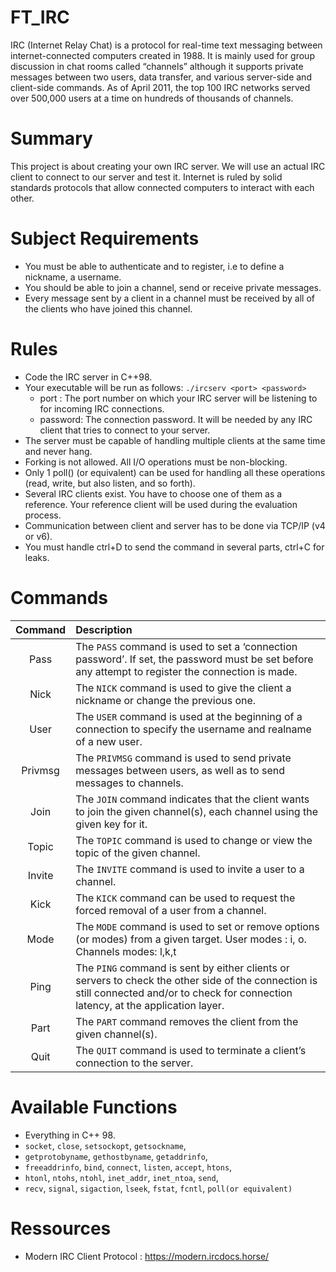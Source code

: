 # FT_IRC
IRC (Internet Relay Chat) is a protocol for real-time text messaging between internet-connected computers created in 1988. It is mainly used for group discussion in chat rooms called “channels” although it supports private messages between two users, data transfer, and various server-side and client-side commands. As of April 2011, the top 100 IRC networks served over 500,000 users at a time on hundreds of thousands of channels.

# Summary
This project is about creating your own IRC server. We will use an actual IRC client to connect to our server and test it. Internet is ruled by solid standards protocols that allow connected computers to interact with each other.

# Subject Requirements
- You must be able to authenticate and to register, i.e to define a nickname, a username.
- You should be able to join a channel, send or receive private messages.
- Every message sent by a client in a channel must be received by all of the clients who have joined this channel.

# Rules
- Code the IRC server in C++98.
- Your executable will be run as follows: `./ircserv <port> <password>`
  - port : The port number on which your IRC server will be listening to for incoming IRC connections.
  - password: The connection password. It will be needed by any IRC client that tries to connect to your server.
- The server must be capable of handling multiple clients at the same time and never hang.
- Forking is not allowed. All I/O operations must be non-blocking.
- Only 1 poll() (or equivalent) can be used for handling all these operations (read, write, but also listen, and so forth).
- Several IRC clients exist. You have to choose one of them as a reference. Your reference client will be used during the evaluation process.
- Communication between client and server has to be done via TCP/IP (v4 or v6).
- You must handle ctrl+D to send the command in several parts, ctrl+C for leaks.

# Commands
| Command | Description |
| :-----------: | :----------- |
| Pass | The `PASS` command is used to set a ‘connection password’. If set, the password must be set before any attempt to register the connection is made. |
| Nick | The `NICK` command is used to give the client a nickname or change the previous one. |
| User | The `USER` command is used at the beginning of a connection to specify the username and realname of a new user. |
| Privmsg | The `PRIVMSG` command is used to send private messages between users, as well as to send messages to channels. |
| Join | The `JOIN` command indicates that the client wants to join the given channel(s), each channel using the given key for it. |
| Topic | The `TOPIC` command is used to change or view the topic of the given channel. |
| Invite | The `INVITE` command is used to invite a user to a channel. |
| Kick | The `KICK` command can be used to request the forced removal of a user from a channel. |
| Mode | The `MODE` command is used to set or remove options (or modes) from a given target.  User modes : i, o. Channels modes: l,k,t |
| Ping | The `PING` command is sent by either clients or servers to check the other side of the connection is still connected and/or to check for connection latency, at the application layer. |
| Part | The `PART` command removes the client from the given channel(s). |
| Quit | The `QUIT` command is used to terminate a client’s connection to the server.

# Available Functions
- Everything in C++ 98.
- `socket`, `close`, `setsockopt`, `getsockname`,
- `getprotobyname`, `gethostbyname`, `getaddrinfo`,
- `freeaddrinfo`, `bind`, `connect`, `listen`, `accept`, `htons`,
- `htonl`, `ntohs`, `ntohl`, `inet_addr`, `inet_ntoa`, `send`,
- `recv`, `signal`, `sigaction`, `lseek`, `fstat`, `fcntl`, `poll(or equivalent)`

# Ressources
* Modern IRC Client Protocol : https://modern.ircdocs.horse/

